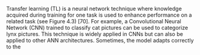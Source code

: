 Transfer learning (TL) is a neural network technique where knowledge acquired during
training for one task is used to enhance performance on a related task (see Figure 4.3)
[70]. For example, a Convolutional Neural Network (CNN) trained to classify cat pictures
can be used to categorize lynx pictures. This technique is widely applied in CNNs but can
also be applied to other ANN architectures. Sometimes, the model adapts correctly to the